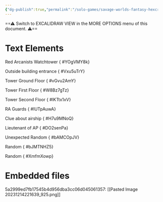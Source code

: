 ```yaml
---
{"dg-publish":true,"permalink":"/solo-games/savage-worlds-fantasy-hexcrawl/play/locations/solipsism-maps/","tags":["excalidraw"],"noteIcon":""}
---
```


==⚠  Switch to EXCALIDRAW VIEW in the MORE OPTIONS menu of this document. ⚠==


# Text Elements
Red Arcanists Watchtower
{ #YOgVMY8k}


Outside building entrance
{ #Vxu5uTrY}


Tower Ground Floor
{ #vGvu2AmY}


Tower First Floor
{ #W8Bz7gTz}


Tower Second Floor
{ #lKTtx1xV}


RA Guards
{ #IUTpAuwA}


Clue about airship
{ #H7u9MNoQ}


Lieutenant of AP
{ #DO2senPa}


Unexpected Random
{ #bAMCOpJV}


Random
{ #bJMTNHZ5}


Random
{ #XmfmXowp}



# Embedded files
5a2999ed7fb17545b4d956dba3cc06d045061357: [[Pasted Image 20231214221639_925.png]]

